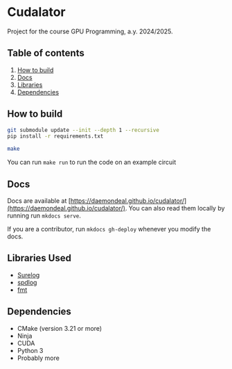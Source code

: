 # Cudalator

Project for the course GPU Programming, a.y. 2024/2025.

## Table of contents

1. [How to build](#how-to-build)
2. [Docs](#docs)
4. [Libraries](#libraries-used)
3. [Dependencies](#dependencies)


## How to build

```sh
git submodule update --init --depth 1 --recursive
pip install -r requirements.txt

make
```

You can run `make run` to run the code on an example circuit

## Docs

Docs are available at [https://daemondeal.github.io/cudalator/](https://daemondeal.github.io/cudalator/). You can also read them locally by running run `mkdocs serve`.


If you are a contributor, run `mkdocs gh-deploy` whenever you modify the docs.

## Libraries Used

- [Surelog](https://github.com/chipsalliance/Surelog)
- [spdlog](https://github.com/gabime/spdlog)
- [fmt](https://github.com/fmtlib/fmt)

## Dependencies

- CMake (version 3.21 or more)
- Ninja
- CUDA
- Python 3
- Probably more

